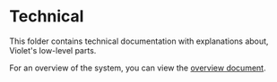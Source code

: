 # Technical

This folder contains technical documentation with explanations about, Violet's low-level parts.

For an overview of the system, you can view the [overview document](overview.md).